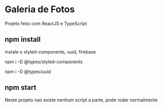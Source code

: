 <h1>Galeria de Fotos</h1>

<p>Projeto feito com ReactJS e TypeScript</p>

<h2>npm install</h2>
<p>instale o styled-components, uuid, firebase</p>
<p>npm i -D @types/styled-components</p>
<p>npm i -D @types/uuid</p>

<h2>npm start</h2>
<p>Neste projeto nao existe nenhum script a parte, pode rodar normalmente</p>
